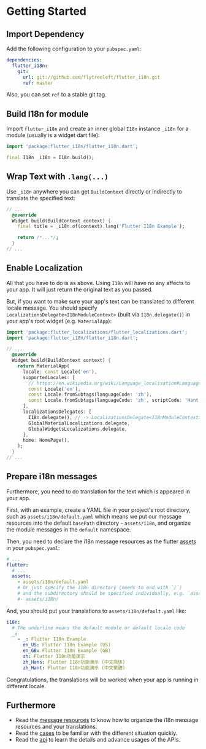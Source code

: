 Getting Started
==============================================================

## Import Dependency

Add the following configuration to your `pubspec.yaml`:

```yaml
dependencies:
  flutter_i18n:
    git:
      url: git://github.com/flytreeleft/flutter_i18n.git
      ref: master
```

Also, you can set `ref` to a stable git tag.

## Build I18n for module

Import `flutter_i18n` and create an inner global `I18n` instance `_i18n` for a module
(usually is a widget dart file):

```dart
import 'package:flutter_i18n/flutter_i18n.dart';

final I18n _i18n = I18n.build();
```

## Wrap Text with `.lang(...)`

Use `_i18n` anywhere you can get `BuildContext` directly or indirectly to translate
the specified text:

```dart
// ...
  @override
  Widget build(BuildContext context) {
    final title = _i18n.of(context).lang('Flutter I18n Example');

    return /*...*/;
  }
// ...
```

## Enable Localization

All that you have to do is as above. Using `I18n` will have no any affects to your app.
It will just return the original text as you passed.

But, if you want to make sure your app's text can be translated to different locale message.
You should specify `LocalizationsDelegate<I18nModuleContext>` (built via `I18n.delegate()`)
in your app's root widget (e.g. `MaterialApp`):

```dart
import 'package:flutter_localizations/flutter_localizations.dart';
import 'package:flutter_i18n/flutter_i18n.dart';

// ...
  @override
  Widget build(BuildContext context) {
    return MaterialApp(
      locale: const Locale('en'),
      supportedLocales: [
        // https://en.wikipedia.org/wiki/Language_localisation#Language_tags_and_codes
        const Locale('en'),
        const Locale.fromSubtags(languageCode: 'zh'),
        const Locale.fromSubtags(languageCode: 'zh', scriptCode: 'Hant'),
      ],
      localizationsDelegates: [
        I18n.delegate(), // -> LocalizationsDelegate<I18nModuleContext>
        GlobalMaterialLocalizations.delegate,
        GlobalWidgetsLocalizations.delegate,
      ],
      home: HomePage(),
    );
  }
// ...
```

## Prepare i18n messages

Furthermore, you need to do translation for the text which is appeared in your app.

First, with an example, create a YAML file in your project's root directory,
such as `assets/i18n/default.yaml` which means we put our message resources into
the default `basePath` directory - `assets/i18n`, and organize the module messages
in the `default` namespace.

Then, you need to declare the i18n message resources as the flutter
[assets](https://flutter.dev/docs/development/ui/assets-and-images) in your `pubspec.yaml`:

```yaml
# ...
flutter:
  # ...
  assets:
    - assets/i18n/default.yaml
    # Or just specify the i18n directory (needs to end with `/`)
    # and the subdirectory should be specified individually, e.g. `assets/i18n/demo/`
    #- assets/i18n/
```

And, you should put your translations to `assets/i18n/default.yaml` like:

```yaml
i18n:
  # The underline means the default module or default locale code
  _:
    - _: Flutter I18n Example
      en_US: Flutter I18n Example (US)
      en_GB: Flutter I18n Example (GB)
      zh: Flutter I18n功能演示
      zh_Hans: Flutter I18n功能演示 (中文简体)
      zh_Hant: Flutter I18n功能演示 (中文繁體)
```

Congratulations, the translations will be worked when your app is running in different locale.

## Furthermore

- Read the [message resources](./message-resources.md) to know how to organize
  the i18n message resources and your translations.
- Read the [cases](./cases.md) to be familiar with the different situation quickly.
- Read the [api](./api.md) to learn the details and advance usages of the APIs.
